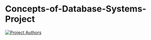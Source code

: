 # Concepts-of-Database-Systems-Project

[![Project Authors](https://contrib.rocks/image?repo=InfiniteWes/Concepts-of-Database-Systems-Project&max=300)](https://github.com/InfiniteWes/Concepts-of-Database-Systems-Project/graphs/contributors)
